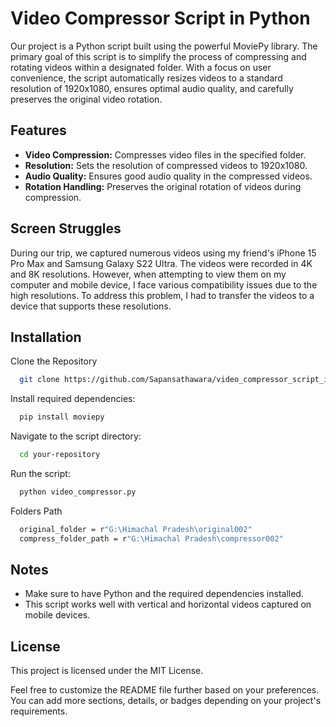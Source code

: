 # Video Compressor Script in Python
Our project is a Python script built using the powerful MoviePy library. The primary goal of this script is to simplify the process of compressing and rotating videos within a designated folder. With a focus on user convenience, the script automatically resizes videos to a standard resolution of 1920x1080, ensures optimal audio quality, and carefully preserves the original video rotation.

## Features
- **Video Compression:** Compresses video files in the specified folder.
- **Resolution:** Sets the resolution of compressed videos to 1920x1080.
- **Audio Quality:** Ensures good audio quality in the compressed videos.
- **Rotation Handling:** Preserves the original rotation of videos during compression.

## Screen Struggles
During our trip, we captured numerous videos using my friend's iPhone 15 Pro Max and Samsung Galaxy S22 Ultra. The videos were recorded in 4K and 8K resolutions. However, when attempting to view them on my computer and mobile device, I face various compatibility issues due to the high resolutions. To address this problem, I had to transfer the videos to a device that supports these resolutions.

## Installation

Clone the Repository

```bash
  git clone https://github.com/Sapansathawara/video_compressor_script_in_python
```

Install required dependencies:

```bash
  pip install moviepy
```

Navigate to the script directory:

```bash
  cd your-repository
```

Run the script:
```bash
  python video_compressor.py
```

Folders Path
```bash
  original_folder = r"G:\Himachal Pradesh\original002"
  compress_folder_path = r"G:\Himachal Pradesh\compressor002"
```

## Notes
- Make sure to have Python and the required dependencies installed.
- This script works well with vertical and horizontal videos captured on mobile devices.

## License
This project is licensed under the MIT License.

Feel free to customize the README file further based on your preferences. You can add more sections, details, or badges depending on your project's requirements.

